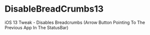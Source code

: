 # DisableBreadCrumbs13

iOS 13 Tweak - Disables Breadcrumbs (Arrow Button Pointing To The Previous App In The StatusBar)
